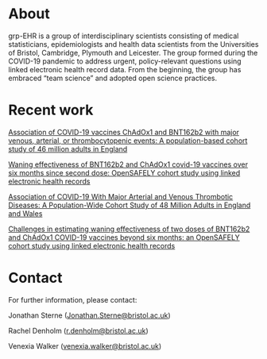 # About

grp-EHR is a group of interdisciplinary scientists consisting of medical statisticians, epidemiologists and health data scientists from the Universities of Bristol, Cambridge, Plymouth and Leicester. The group formed during the COVID-19 pandemic to address urgent, policy-relevant questions using linked electronic health record data. From the beginning, the group has embraced “team science” and adopted open science practices.

# Recent work

[Association of COVID-19 vaccines ChAdOx1 and BNT162b2 with major venous, arterial, or thrombocytopenic events: A population-based cohort study of 46 million adults in England](https://doi.org/10.1371/journal.pmed.1003926)

[Waning effectiveness of BNT162b2 and ChAdOx1 covid-19 vaccines over six months since second dose: OpenSAFELY cohort study using linked electronic health records](https://doi.org/10.1136/bmj-2022-071249)

[Association of COVID-19 With Major Arterial and Venous Thrombotic Diseases: A Population-Wide Cohort Study of 48 Million Adults in England and Wales](https://doi.org/10.1161/CIRCULATIONAHA.122.060785)

[Challenges in estimating waning effectiveness of two doses of BNT162b2 and ChAdOx1 COVID-19 vaccines beyond six months: an OpenSAFELY cohort study using linked electronic health records](https://doi.org/10.1101/2023.01.04.22283762)

# Contact

For further information, please contact: 

Jonathan Sterne (Jonathan.Sterne@bristol.ac.uk)

Rachel Denholm (r.denholm@bristol.ac.uk)

Venexia Walker (venexia.walker@bristol.ac.uk)
